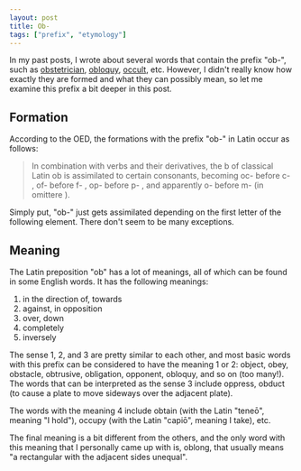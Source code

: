 ```yaml
---
layout: post
title: Ob-
tags: ["prefix", "etymology"]
---
```


In my past posts, I wrote about several words that contain the prefix "ob-", such as [obstetrician](https://koki-yamaguchi.github.io/2021/10/15/obstetrician.html#obstetrician), [obloquy](https://koki-yamaguchi.github.io/2021/11/04/ventriloquist.html#obloquy), [occult](https://koki-yamaguchi.github.io/2021/11/20/celo.html), etc. However, I didn't really know how exactly they are formed and what they can possibly mean, so let me examine this prefix a bit deeper in this post.

## Formation
According to the OED, the formations with the prefix "ob-" in Latin occur as follows:

> In combination with verbs and their derivatives, the b of classical Latin ob is assimilated to certain consonants, becoming oc- before c- , of- before f- , op- before p- , and apparently o- before m- (in omittere ).

Simply put, "ob-" just gets assimilated depending on the first letter of the following element. There don't seem to be many exceptions.

## Meaning
The Latin preposition "ob" has a lot of meanings, all of which can be found in some English words. It has the following meanings:

1. in the direction of, towards
2. against, in opposition
3. over, down
4. completely
5. inversely

The sense 1, 2, and 3 are pretty similar to each other, and most basic words with this prefix can be considered to have the meaning 1 or 2: object, obey, obstacle, obtrusive, obligation, opponent, obloquy, and so on (too many!). The words that can be interpreted as the sense 3 include oppress, obduct (to cause a plate to move sideways over the adjacent plate).

The words with the meaning 4 include obtain (with the Latin "teneō", meaning "I hold"), occupy (with the Latin "capiō", meaning I take), etc.

The final meaning is a bit different from the others, and the only word with this meaning that I personally came up with is, oblong, that usually means "a rectangular with the adjacent sides unequal".
